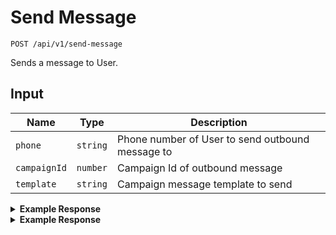 # Send Message

```
POST /api/v1/send-message
```
Sends a message to User. 

## Input

Name | Type | Description
--- | --- | ---
`phone` | `string` | Phone number of User to send outbound message to
`campaignId` | `number` | Campaign Id of outbound message
`template` | `string` | Campaign message template to send

<details>
<summary><strong>Example Response</strong></summary>

```
curl -X "POST" "http://localhost:5100/api/v1/send-message" \
     -H "Content-Type: application/json; charset=utf-8" \
     -u puppet:totallysecret \
     -d $'{
  "phone": "+15555550750",
  "campaignId": "48",
  "template": "externalSignupMenuMessage"
}'
```

</details>


<details>
<summary><strong>Example Response</strong></summary>

```
{
  "reply": {
    "__v": 0,
    "updatedAt": "2017-08-18T19:36:31.664Z",
    "createdAt": "2017-08-18T19:36:31.664Z",
    "userId": "+15555550750",
    "campaignId": 48,
    "topic": "campaign",
    "conversation": "59972fac96c01d1d6b86c73c",
    "text": "Hey - this is Freddie from DoSomething. Thanks for joining Pride Over Prejudice!\n\nA new White House executive order denies all new refugees entry to the US for 120 days and places a 90-day travel ban on six Muslim-majority nations.\n\nThe solution is simple: Post a selfie to stand in solidarity with refugees and immigrants.\n\nMake sure to take a photo of what you did! When you have Shared some Pictures, text START to share your photo.",
    "template": "externalSignupMenuMessage",
    "direction": "outbound-api-send",
    "_id": "599741bf9f03df1f2c0cb5fb",
    "attachments": []
  }
}
```

</details>
